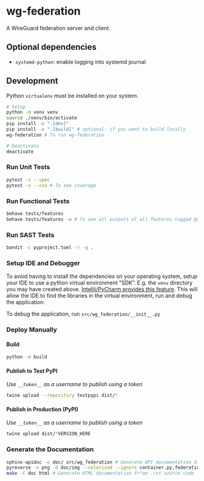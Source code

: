 # wg-federation

A WireGuard federation server and client.

## Optional dependencies

- `systemd-python`: enable logging into systemd journal

## Development

Python `virtualenv` must be installed on your system.

```bash
# Setup
python -m venv venv
source ./venv/bin/activate
pip install -e ".[dev]"
pip install -e ".[build]" # optional: if you want to build locally
wg-federation # To run wg-federation

# Deactivate
deactivate
```

### Run Unit Tests
```bash
pytest -v --spec
pytest -v --cov # To see coverage
```

### Run Functional Tests

```bash
behave tests/features
behave tests/features -w # To see all outputs of all features tagged @wip
```

### Run SAST Tests

```bash
bandit -c pyproject.toml -r -q .
```

### Setup IDE and Debugger
To avoid having to install the dependencies on your operating system, setup your IDE to use a python virtual environment “SDK”.
E.g. the `venv` directory you may have created above.
[Intellij/PyCharm provides this feature](https://www.jetbrains.com/help/idea/creating-virtual-environment.html).
This will allow the IDE to find the libraries in the virtual environment, run and debug the application.

To debug the application, run `src/wg_federation/__init__.py`

### Deploy Manually

#### Build
```bash
python -m build
```

#### Publish to Test PyPI
_Use `__token__` as a username to publish using a token_
```bash
twine upload --repository testpypi dist/*
```

#### Publish in Production (PyPI)
_Use `__token__` as a username to publish using a token_
```bash
twine upload dist/*VERSION_HERE
```

### Generate the Documentation

```bash
sphinx-apidoc -o doc/ src/wg_federation # Generate API documentation directly from the code
pyreverse -o png -d doc/img --colorized --ignore container.py,federation.py,wireguard_interface.py,hq_state.py,controller_events.py,hq_event.py,wireguard_peer.py,constants.py,main.py,status.py,raw_options.py,log_level.py,is_argument_data_class.py,is_data_class.py,interface_status.py,configuration_saver_interface.py,configuration_loader_interface.py,can_save_configuration_interface.py,can_load_configuration_interface.py,user_input.py,command_line_argument.py,configuration_backend.py,argparse_action.py,command_line_option.py src/wg_federation # Generate UML diagram
make -C doc html # Generate HTML documentation fr²om .rst source code
```
